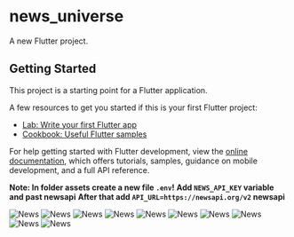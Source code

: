 # news_universe

A new Flutter project.

## Getting Started

This project is a starting point for a Flutter application.

A few resources to get you started if this is your first Flutter project:

- [Lab: Write your first Flutter app](https://docs.flutter.dev/get-started/codelab)
- [Cookbook: Useful Flutter samples](https://docs.flutter.dev/cookbook)

For help getting started with Flutter development, view the
[online documentation](https://docs.flutter.dev/), which offers tutorials,
samples, guidance on mobile development, and a full API reference.

**Note: In folder assets create a new file `.env`!**
**Add `NEWS_API_KEY` variable and past newsapi**
**After that add `API_URL=https://newsapi.org/v2` newsapi**

<img src="./assets/screens/1.jpg" alt="News"/>
<img src="./assets/screens/2.jpg" alt="News"/>
<img src="./assets/screens/3.jpg" alt="News"/>
<img src="./assets/screens/4.jpg" alt="News"/>
<img src="./assets/screens/5.jpg" alt="News"/>
<img src="./assets/screens/6.jpg" alt="News"/>
<img src="./assets/screens/7.jpg" alt="News"/>
<img src="./assets/screens/8.jpg" alt="News"/>
<img src="./assets/screens/9.jpg" alt="News"/>
<img src="./assets/screens/10.jpg" alt="News"/>
